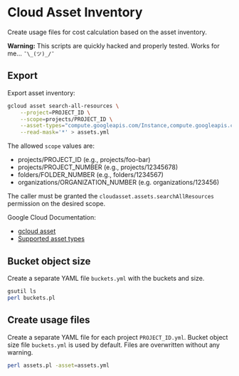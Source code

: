 # Cloud Asset Inventory

Create usage files for cost calculation based on the asset inventory.

**Warning:** This scripts are quickly hacked and properly tested. Works for me... `¯\_(ツ)_/¯`

## Export

Export asset inventory:

```bash
gcloud asset search-all-resources \
	--project=PROJECT_ID \
	--scope=projects/PROJECT_ID \
	--asset-types="compute.googleapis.com/Instance,compute.googleapis.com/Disk,compute.googleapis.com/Snapshot,storage.googleapis.com/Bucket" \
	--read-mask='*' > assets.yml
```

The allowed `scope` values are:

* projects/PROJECT_ID (e.g., projects/foo-bar)
* projects/PROJECT_NUMBER (e.g., projects/12345678)
* folders/FOLDER_NUMBER (e.g., folders/1234567)
* organizations/ORGANIZATION_NUMBER (e.g. organizations/123456)

The caller must be granted the `cloudasset.assets.searchAllResources` permission on the desired scope.

Google Cloud Documentation:

* [gcloud asset](https://cloud.google.com/sdk/gcloud/reference/asset)
* [Supported asset types](https://cloud.google.com/asset-inventory/docs/supported-asset-types#searchable_asset_types)

## Bucket object size

Create a separate YAML file `buckets.yml` with the buckets and size.

```bash
gsutil ls
perl buckets.pl
```

## Create usage files

Create a separate YAML file for each project `PROJECT_ID.yml`.
Bucket object size file `buckets.yml` is used by default.
Files are overwritten without any warning.

```bash
perl assets.pl -asset=assets.yml
```
